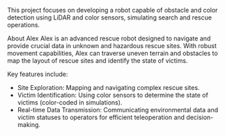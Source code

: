 This project focuses on developing a robot capable of obstacle and color detection using LiDAR and color sensors, simulating search and rescue operations.

About Alex
Alex is an advanced rescue robot designed to navigate and provide crucial data in unknown and hazardous rescue sites. With robust movement capabilities, Alex can traverse uneven terrain and obstacles to map the layout of rescue sites and identify the state of victims.

Key features include:
- Site Exploration: Mapping and navigating complex rescue sites.
- Victim Identification: Using color sensors to determine the state of victims (color-coded in simulations).
- Real-time Data Transmission: Communicating environmental data and victim statuses to operators for efficient teleoperation and decision-making.
